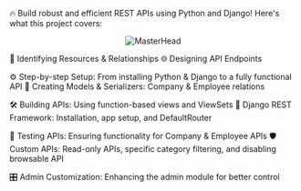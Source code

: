 🔥 Build robust and efficient REST APIs using Python and Django! Here's what this project covers:

<p align="center">
  <img src="companyapi/Project Preview/API1.JPG" alt="MasterHead">
</p>
📌 Identifying Resources & Relationships
🌐 Designing API Endpoints


⚙️ Step-by-step Setup: From installing Python & Django to a fully functional API
🎯 Creating Models & Serializers: Company & Employee relations


🛠️ Building APIs: Using function-based views and ViewSets
🚀 Django REST Framework: Installation, app setup, and DefaultRouter


🧪 Testing APIs: Ensuring functionality for Company & Employee APIs
🛡️ Custom APIs: Read-only APIs, specific category filtering, and disabling browsable API


🎛️ Admin Customization: Enhancing the admin module for better control
